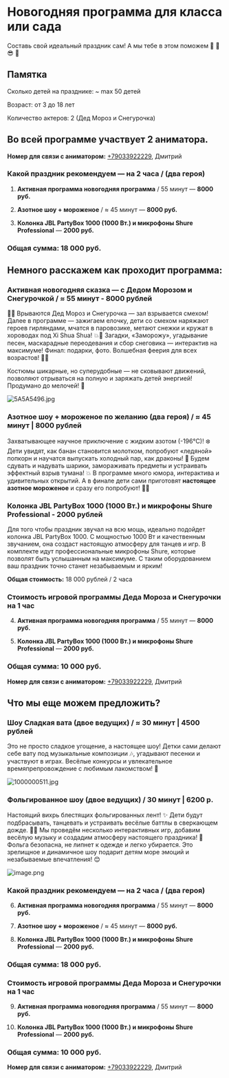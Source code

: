 # Новогодняя программа для класса или сада

Составь свой идеальный праздник сам! А мы тебе в этом поможем 🫡 🎉 😎 🤩

## Памятка

Сколько детей на празднике: ~ max 50 детей

Возраст: от 3 до 18 лет

Количество актеров: 2 (Дед Мороз и Снегурочка)

## Во всей программе участвует 2 аниматора.

**Номер для связи с аниматором:** [+79033922229](tel:+79033922229), Дмитрий

### Какой праздник рекомендуем — на 2 часа / (два героя)

1. **Активная программа новогодняя программа** / 55 минут — **8000 руб.**

2. **Азотное шоу + мороженое** / ≈ 45 минут — **8000 руб.**

3. **Колонка JBL PartyBox 1000 (1000 Вт.) и микрофоны Shure Professional** — **2000 руб.**

### Общая сумма: 18 000 руб.

## Немного расскажем как проходит программа:

### Активная новогодняя сказка — с Дедом Морозом и Снегурочкой / ≈ 55 минут - 8000 рублей

🎄✨ Врываются Дед Мороз и Снегурочка — зал взрывается смехом! Далее в программе — зажигаем елочку, дети со смехом наряжают героев гирляндами, мчатся в паровозике, метают снежки и кружат в хороводах под Xi Shua Shua! 💥🕺 Загадки, «Заморожу», угадывание песен, маскарадные переодевания и сбор снеговика — интерактив на максимуме! Финал: подарки, фото. Волшебная феерия для всех возрастов! 🌟😍

Костюмы шикарные, но суперудобные — не сковывают движений, позволяют отрываться на полную и заряжать детей энергией! Продумано до мелочей! 🚀

![5A5A5496.jpg](https://cdn2.buildin.ai/oss-dev/693febd1-98ca-4cf1-bf61-bd1973c91ed9/016fdd42-d7df-45dd-bb92-baceafc9a5c5/5A5A5496.jpg?time=1761813000&token=5468643689d0f1ceeb24bec65185410a&role=sharePaid)

### Азотное шоу + мороженое по желанию (два героя) / ≈ 45 минут | 8000 рублей

Захватывающее научное приключение с жидким азотом (-196°C)! ❄️ Дети увидят, как банан становится молотком, попробуют «ледяной» попкорн и научатся выпускать холодный пар, как драконы! 🐉 Будем сдувать и надувать шарики, замораживать предметы и устраивать эффектный взрыв тумана! 💥 В программе много юмора, интерактива и удивительных открытий. А в финале дети сами приготовят **настоящее азотное мороженое** и сразу его попробуют! 🍦😊

### Колонка JBL PartyBox 1000 (1000 Вт.) и микрофоны Shure Professional - 2000 рублей

Для того чтобы праздник звучал на всю мощь, идеально подойдет колонка JBL PartyBox 1000. С мощностью 1000 Вт и качественным звучанием, она создаст настоящую атмосферу для танцев и игр. В комплекте идут профессиональные микрофоны Shure, которые позволят быть услышанным на максимуме. С таким оборудованием ваш праздник точно станет незабываемым и ярким!

**Общая стоимость:** 18 000 рублей / 2 часа

### **Стоимость игровой программы Деда Мороза и Снегурочки на 1 час**

4. **Активная программа новогодняя программа** / 55 минут — **8000 руб.**

5. **Колонка JBL PartyBox 1000 (1000 Вт.) и микрофоны Shure Professional** — **2000 руб.**

### Общая сумма: 10 000 руб.

**Номер для связи с аниматором:** [+79033922229](tel:+79033922229), Дмитрий

## Что мы еще можем предложить?

### Шоу Сладкая вата (двое ведущих) / ≈ 30 минут | 4500 рублей

Это не просто сладкое угощение, а настоящее шоу! Детки сами делают себе вату под музыкальные композиции 🎶, угадывают песенки и участвуют в играх. Весёлые конкурсы и увлекательное времяпрепровождение с любимым лакомством! 🍬

![1000000511.jpg](https://cdn2.buildin.ai/oss-dev/693febd1-98ca-4cf1-bf61-bd1973c91ed9/8eef0efb-059e-4a7e-8354-c795080f4e51/1000000511.jpg?time=1761805800&token=38529fc9c443704d6ef31c06d68840b8&role=sharePaid)

### Фольгированное шоу (двое ведущих) / 30 минут | 6200 р.

Настоящий вихрь блестящих фольгированных лент! ✨ Дети будут подбрасывать, танцевать и устраивать весёлые баттлы в сверкающем дожде. 💃🕺 Мы проведём несколько интерактивных игр, добавим весёлую музыку и создадим атмосферу настоящего праздника! 🎉 Фольга безопасна, не липнет к одежде и легко убирается. Это зрелищное и динамичное шоу подарит детям море эмоций и незабываемые впечатления! 😊

![image.png](https://cdn2.buildin.ai/s3/45640115-268d-48e0-8580-1d8d349adc1c/image.png?time=1761805800&token=af40158f43aed0f398bf8cfd208643df&role=sharePaid)

### Какой праздник рекомендуем — на 2 часа / (два героя)

6. **Активная программа новогодняя программа** / 55 минут — **8000 руб.**

7. **Азотное шоу + мороженое** / ≈ 45 минут — **8000 руб.**

8. **Колонка JBL PartyBox 1000 (1000 Вт.) и микрофоны Shure Professional** — **2000 руб.**

### Общая сумма: 18 000 руб.

### **Стоимость игровой программы Деда Мороза и Снегурочки на 1 час**

9. **Активная программа новогодняя программа** / 55 минут — **8000 руб.**

10. **Колонка JBL PartyBox 1000 (1000 Вт.) и микрофоны Shure Professional** — **2000 руб.**

### Общая сумма: 10 000 руб.

**Номер для связи с аниматором:** [+79033922229](tel:+79033922229), Дмитрий
